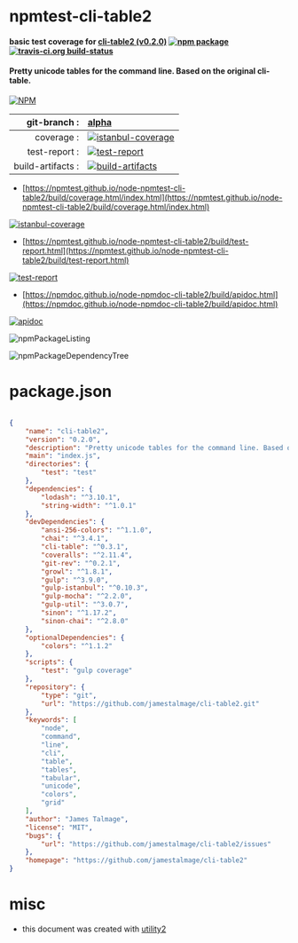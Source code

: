 # npmtest-cli-table2

#### basic test coverage for  [cli-table2 (v0.2.0)](https://github.com/jamestalmage/cli-table2)  [![npm package](https://img.shields.io/npm/v/npmtest-cli-table2.svg?style=flat-square)](https://www.npmjs.org/package/npmtest-cli-table2) [![travis-ci.org build-status](https://api.travis-ci.org/npmtest/node-npmtest-cli-table2.svg)](https://travis-ci.org/npmtest/node-npmtest-cli-table2)

#### Pretty unicode tables for the command line. Based on the original cli-table.

[![NPM](https://nodei.co/npm/cli-table2.png?downloads=true&downloadRank=true&stars=true)](https://www.npmjs.com/package/cli-table2)

| git-branch : | [alpha](https://github.com/npmtest/node-npmtest-cli-table2/tree/alpha)|
|--:|:--|
| coverage : | [![istanbul-coverage](https://npmtest.github.io/node-npmtest-cli-table2/build/coverage.badge.svg)](https://npmtest.github.io/node-npmtest-cli-table2/build/coverage.html/index.html)|
| test-report : | [![test-report](https://npmtest.github.io/node-npmtest-cli-table2/build/test-report.badge.svg)](https://npmtest.github.io/node-npmtest-cli-table2/build/test-report.html)|
| build-artifacts : | [![build-artifacts](https://npmtest.github.io/node-npmtest-cli-table2/glyphicons_144_folder_open.png)](https://github.com/npmtest/node-npmtest-cli-table2/tree/gh-pages/build)|

- [https://npmtest.github.io/node-npmtest-cli-table2/build/coverage.html/index.html](https://npmtest.github.io/node-npmtest-cli-table2/build/coverage.html/index.html)

[![istanbul-coverage](https://npmtest.github.io/node-npmtest-cli-table2/build/screenCapture.buildCi.browser.%252Ftmp%252Fbuild%252Fcoverage.lib.html.png)](https://npmtest.github.io/node-npmtest-cli-table2/build/coverage.html/index.html)

- [https://npmtest.github.io/node-npmtest-cli-table2/build/test-report.html](https://npmtest.github.io/node-npmtest-cli-table2/build/test-report.html)

[![test-report](https://npmtest.github.io/node-npmtest-cli-table2/build/screenCapture.buildCi.browser.%252Ftmp%252Fbuild%252Ftest-report.html.png)](https://npmtest.github.io/node-npmtest-cli-table2/build/test-report.html)

- [https://npmdoc.github.io/node-npmdoc-cli-table2/build/apidoc.html](https://npmdoc.github.io/node-npmdoc-cli-table2/build/apidoc.html)

[![apidoc](https://npmdoc.github.io/node-npmdoc-cli-table2/build/screenCapture.buildCi.browser.%252Ftmp%252Fbuild%252Fapidoc.html.png)](https://npmdoc.github.io/node-npmdoc-cli-table2/build/apidoc.html)

![npmPackageListing](https://npmtest.github.io/node-npmtest-cli-table2/build/screenCapture.npmPackageListing.svg)

![npmPackageDependencyTree](https://npmtest.github.io/node-npmtest-cli-table2/build/screenCapture.npmPackageDependencyTree.svg)



# package.json

```json

{
    "name": "cli-table2",
    "version": "0.2.0",
    "description": "Pretty unicode tables for the command line. Based on the original cli-table.",
    "main": "index.js",
    "directories": {
        "test": "test"
    },
    "dependencies": {
        "lodash": "^3.10.1",
        "string-width": "^1.0.1"
    },
    "devDependencies": {
        "ansi-256-colors": "^1.1.0",
        "chai": "^3.4.1",
        "cli-table": "^0.3.1",
        "coveralls": "^2.11.4",
        "git-rev": "^0.2.1",
        "growl": "^1.8.1",
        "gulp": "^3.9.0",
        "gulp-istanbul": "^0.10.3",
        "gulp-mocha": "^2.2.0",
        "gulp-util": "^3.0.7",
        "sinon": "^1.17.2",
        "sinon-chai": "^2.8.0"
    },
    "optionalDependencies": {
        "colors": "^1.1.2"
    },
    "scripts": {
        "test": "gulp coverage"
    },
    "repository": {
        "type": "git",
        "url": "https://github.com/jamestalmage/cli-table2.git"
    },
    "keywords": [
        "node",
        "command",
        "line",
        "cli",
        "table",
        "tables",
        "tabular",
        "unicode",
        "colors",
        "grid"
    ],
    "author": "James Talmage",
    "license": "MIT",
    "bugs": {
        "url": "https://github.com/jamestalmage/cli-table2/issues"
    },
    "homepage": "https://github.com/jamestalmage/cli-table2"
}
```



# misc
- this document was created with [utility2](https://github.com/kaizhu256/node-utility2)
